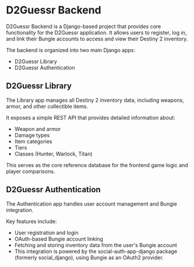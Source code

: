 # D2Guessr Backend
D2Guessr Backend is a Django-based project that provides core functionality for the D2Guessr application. It allows users to register, log in, and link their Bungie accounts to access and view their Destiny 2 inventory.

The backend is organized into two main Django apps:

- D2Guessr Library
- D2Guessr Authentication

## D2Guessr Library
The Library app manages all Destiny 2 inventory data, including weapons, armor, and other collectible items.

It exposes a simple REST API that provides detailed information about:

- Weapon and armor
- Damage types
- Item categories
- Tiers
- Classes (Hunter, Warlock, Titan)

This serves as the core reference database for the frontend game logic and player comparisons.

## D2Guessr Authentication
The Authentication app handles user account management and Bungie integration.

Key features include:

- User registration and login
- OAuth-based Bungie account linking
- Fetching and storing inventory data from the user's Bungie account
- This integration is powered by the social-auth-app-django package (formerly social_django), using Bungie as an OAuth2 provider.
